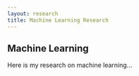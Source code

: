 ```yaml
---
layout: research
title: Machine Learning Research
---
```


## Machine Learning

Here is my research on machine learning...

